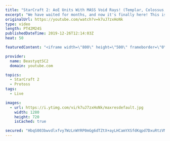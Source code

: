 ```yaml
---
title: "StarCraft 2: AoE Units With MASS Void Rays! (Templar, Colossus, Disruptors!)"
excerpt: "We have waited for months, and now it's finally here! This is the VOID RAYS to GRANDMASTER series! With the new balance changes to speedy Void Rays in the latest patch, we can now begin the series right! At this point in the series, we are introducing AOE units into the composition to make the games"
originalUrl: https://youtube.com/watch?v=k7uJ7zxHoNk
type: video
length: PT42M24S
publishedDateTime: 2019-12-26T12:14:03Z
heat: 50

featuredContent: "<iframe width=\"800\" height=\"500\" frameborder=\"0\" src=\"https://www.youtube.com/embed/k7uJ7zxHoNk\" allow=\"accelerometer; autoplay; encrypted-media; gyroscope; picture-in-picture\" allowfullscreen></iframe>"

provider:
  name: BeastyqtSC2
  domain: youtube.com

topics:
  - StarCraft 2
  - Protoss
tags:
  - Live

images:
  - url: https://i.ytimg.com/vi/k7uJ7zxHoNk/maxresdefault.jpg
    width: 1280
    height: 720
    isCached: true

secured: "HbqS003bwvdlxfvy7WzLnWYRP0mGg6dTZtX+ayLHCamYXSfdKqpd7DxuRtzVMso6Na6Oboy8jTUfprM6XPpMQjt9A+TOEEsJJhqnEMD3i4XvW6f+Cc49curhJkilpMwntEdzHmLeRTYte1Slq29f6Pw5MEJMA6n2OF4U1jhTk1JgWZa/wiUmavVyhj8I8Buot1oF6sVzxKdY7L0gUb/gF44Y73u0Euyp1nnrdsL9/YDFpUppu7RCmwnRaxewoMa743CvRq40ZYLJfK7HFBj6gtrE6+M86RdllQVZbfTjbmDruY6e3BSs7hBSAwzT4I+g33C4/58SLdYecbsNDMlpVgsnftfVIOtzfxau9hb36E3Yl4vJovZlkZlqafYrQOG7cWCmXNdMGTN4ZJxBKKNnal9KNK97xyRtvtO2HdnbDqw=;fzKvpraSj96KpHlDoOQbsQ=="
---
```


